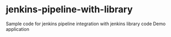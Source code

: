 # jenkins-pipeline-with-library
Sample code for jenkins pipeline integration with jenkins library code
Demo application
